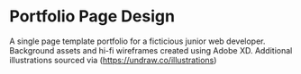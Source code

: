 # Portfolio Page Design
A single page template portfolio for a ficticious junior web developer. Background assets and hi-fi wireframes created using Adobe XD. Additional illustrations sourced via (https://undraw.co/illustrations)
